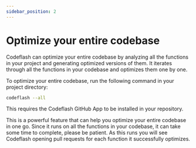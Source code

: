 ```yaml
---
sidebar_position: 2
---
```


# Optimize your entire codebase

Codeflash can optimize your entire codebase by analyzing all the functions in your project and generating optimized versions of them.
It iterates through all the functions in your codebase and optimizes them one by one.

To optimize your entire codebase, run the following command in your project directory:

```bash
codeflash --all
```

This requires the Codeflash GitHub App to be installed in your repository.

This is a powerful feature that can help you optimize your entire codebase in one go.
Since it runs on all the functions in your codebase, it can take some time to complete, please be patient.
As this runs you will see Codeflash opening pull requests for each function it successfully optimizes.